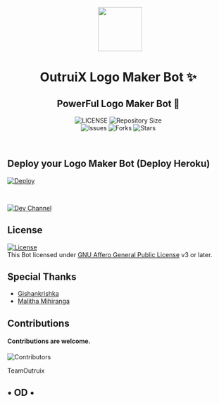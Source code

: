 <p align="center">
      <img style="width:100px; height: 100px;"  src="https://telegra.ph/file/291d1ad7e758c1562ec55.jpg"></p>
<h1 align="center"><b>OutruiX Logo Maker Bot ✨</b></h1>
<h2 align="center"><b>PowerFul Logo Maker Bot 🤖</b></h2>


<p align="center">
    <img src="https://img.shields.io/github/license/senalbiber/Logo-Maker-Bot?style=for-the-badge&logo=appveyor" alt="LICENSE">
    <img src="https://img.shields.io/github/repo-size/senalbiber/Logo-Maker-Bot?style=for-the-badge&logo=appveyor" alt="Repository Size"> <br>
    <img src="https://img.shields.io/github/issues/senalbiber/Logo-Maker-Bot?style=for-the-badge&logo=appveyor" alt="Issues">
    <img src="https://img.shields.io/github/forks/senalbiber/Logo-Maker-Bot?style=for-the-badge&logo=appveyor" alt="Forks">
    <img src="https://img.shields.io/github/stars/senalbiber/Logo-Maker-Bot?style=for-the-badge&logo=appveyor" alt="Stars">
    
</p><br>

## Deploy your Logo Maker Bot (Deploy Heroku)

[![Deploy](https://www.herokucdn.com/deploy/button.svg)](https://heroku.com/deploy?template=https://github.com/senalbiber/logo_maker_Bot)


<br>
  
   
  [![Dev Channel](https://telegra.ph/file/5f0b444fa872f25c69a9d.jpg?style=flat&logo=telegram)](https://t.me/happyisapartofmylife)


## License

[![License](https://www.gnu.org/graphics/agplv3-155x51.png)](LICENSE)   
This Bot licensed under [GNU Affero General Public License](https://www.gnu.org/licenses/agpl-3.0.en.html) v3 or later.

## Special Thanks

- [Gishankrishka](https://github.com/Gishankrishka2)
- [Malitha Mihiranga](https://github.com/xMalitha)
 
 ## Contributions
#### Contributions are welcome.

![Contributors](https://contrib.rocks/image?repo=gbimsath/Logo-Maker-Bot)

TeamOutruix
                 <br>  <h2>  • OD • 
                           
                    
  
